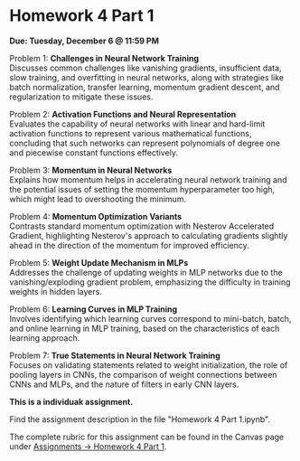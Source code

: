 # Homework 4 Part 1

**Due: Tuesday, December 6 @ 11:59 PM**

Problem 1: **Challenges in Neural Network Training**  
Discusses common challenges like vanishing gradients, insufficient data, slow training, and overfitting in neural networks, along with strategies like batch normalization, transfer learning, momentum gradient descent, and regularization to mitigate these issues.

Problem 2: **Activation Functions and Neural Representation**  
Evaluates the capability of neural networks with linear and hard-limit activation functions to represent various mathematical functions, concluding that such networks can represent polynomials of degree one and piecewise constant functions effectively.

Problem 3: **Momentum in Neural Networks**  
Explains how momentum helps in accelerating neural network training and the potential issues of setting the momentum hyperparameter too high, which might lead to overshooting the minimum.

Problem 4: **Momentum Optimization Variants**  
Contrasts standard momentum optimization with Nesterov Accelerated Gradient, highlighting Nesterov's approach to calculating gradients slightly ahead in the direction of the momentum for improved efficiency.

Problem 5: **Weight Update Mechanism in MLPs**  
Addresses the challenge of updating weights in MLP networks due to the vanishing/exploding gradient problem, emphasizing the difficulty in training weights in hidden layers.

Problem 6: **Learning Curves in MLP Training**  
Involves identifying which learning curves correspond to mini-batch, batch, and online learning in MLP training, based on the characteristics of each learning approach.

Problem 7: **True Statements in Neural Network Training**  
Focuses on validating statements related to weight initialization, the role of pooling layers in CNNs, the comparison of weight connections between CNNs and MLPs, and the nature of filters in early CNN layers.


**This is a individuak assignment.**

Find the assignment description in the file "Homework 4 Part 1.ipynb".

The complete rubric for this assignment can be found in the Canvas page under [Assignments -> Homework 4 Part 1](https://ufl.instructure.com/courses/464118/assignments/5434150).
